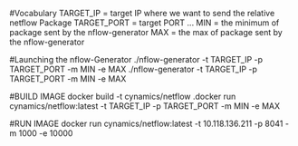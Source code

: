 #Vocabulary 
TARGET_IP  = target IP where we want to send the relative netflow Package
TARGET_PORT = target PORT ...
MIN = the minimum of package sent by the nflow-generator
MAX = the max of package sent by the nflow-generator


#Launching the nflow-Generator
./nflow-generator -t TARGET_IP -p TARGET_PORT -m MIN -e MAX
./nflow-generator -t TARGET_IP -p TARGET_PORT -m MIN -e MAX

#BUILD IMAGE
docker build -t cynamics/netflow .docker run cynamics/netflow:latest -t TARGET_IP -p TARGET_PORT -m MIN -e MAX

#RUN IMAGE
docker run cynamics/netflow:latest -t 10.118.136.211 -p 8041 -m 1000 -e 10000